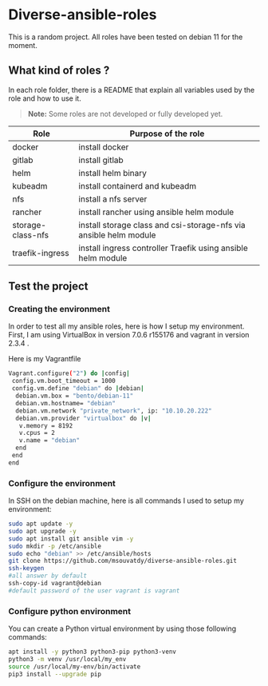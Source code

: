 # Diverse-ansible-roles

This is a random project.
All roles have been tested on debian 11 for the moment.

## What kind of roles ?

In each role folder, there is a README that explain all variables used by the role and how to use it.

> **Note:** Some roles are not developed or fully developed yet.

| Role | Purpose of the role|
|----------------|-------------------------------|
| docker | install docker |
| gitlab | install gitlab |
| helm   | install helm binary  |
| kubeadm | install containerd and kubeadm|
| nfs   | install a nfs server|
| rancher | install rancher using ansible helm module|
| storage-class-nfs | install storage class and csi-storage-nfs via ansible helm module|
| traefik-ingress| install ingress controller Traefik using ansible helm module|

## Test the project

### Creating the environment

In order to test all my ansible roles, here is how I setup my environment.
First, I am using VirtualBox in version 7.0.6 r155176 and vagrant in version 2.3.4 .

Here is my Vagrantfile

```bash
Vagrant.configure("2") do |config|
 config.vm.boot_timeout = 1000
 config.vm.define "debian" do |debian|
  debian.vm.box = "bento/debian-11"
  debian.vm.hostname= "debian"
  debian.vm.network "private_network", ip: "10.10.20.222"
  debian.vm.provider "virtualbox" do |v|
   v.memory = 8192
   v.cpus = 2
   v.name = "debian"
  end
 end
end
```

### Configure the environment

In SSH on the debian machine, here is all commands I used to setup my environment:

```bash
sudo apt update -y
sudo apt upgrade -y
sudo apt install git ansible vim -y
sudo mkdir -p /etc/ansible
sudo echo "debian" >> /etc/ansible/hosts
git clone https://github.com/msouvatdy/diverse-ansible-roles.git
ssh-keygen
#all answer by default
ssh-copy-id vagrant@debian
#default password of the user vagrant is vagrant
```

### Configure python environment

You can create a Python virtual environment by using those following commands:

```bash
apt install -y python3 python3-pip python3-venv
python3 -m venv /usr/local/my_env
source /usr/local/my-env/bin/activate
pip3 install --upgrade pip
```
